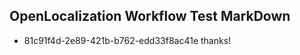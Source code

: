## OpenLocalization Workflow Test MarkDown
* 81c91f4d-2e89-421b-b762-edd33f8ac41e thanks!

<!--HONumber=Oct16_HO4-->


